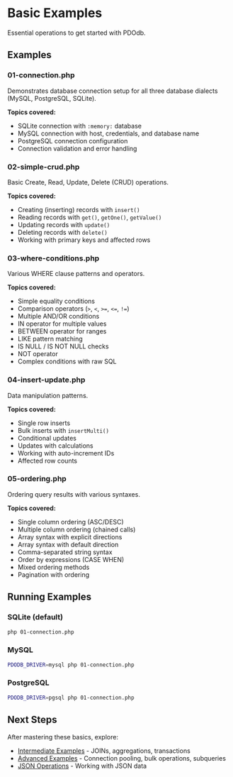 # Basic Examples

Essential operations to get started with PDOdb.

## Examples

### 01-connection.php
Demonstrates database connection setup for all three database dialects (MySQL, PostgreSQL, SQLite).

**Topics covered:**
- SQLite connection with `:memory:` database
- MySQL connection with host, credentials, and database name
- PostgreSQL connection configuration
- Connection validation and error handling

### 02-simple-crud.php
Basic Create, Read, Update, Delete (CRUD) operations.

**Topics covered:**
- Creating (inserting) records with `insert()`
- Reading records with `get()`, `getOne()`, `getValue()`
- Updating records with `update()`
- Deleting records with `delete()`
- Working with primary keys and affected rows

### 03-where-conditions.php
Various WHERE clause patterns and operators.

**Topics covered:**
- Simple equality conditions
- Comparison operators (`>`, `<`, `>=`, `<=`, `!=`)
- Multiple AND/OR conditions
- IN operator for multiple values
- BETWEEN operator for ranges
- LIKE pattern matching
- IS NULL / IS NOT NULL checks
- NOT operator
- Complex conditions with raw SQL

### 04-insert-update.php
Data manipulation patterns.

**Topics covered:**
- Single row inserts
- Bulk inserts with `insertMulti()`
- Conditional updates
- Updates with calculations
- Working with auto-increment IDs
- Affected row counts

### 05-ordering.php
Ordering query results with various syntaxes.

**Topics covered:**
- Single column ordering (ASC/DESC)
- Multiple column ordering (chained calls)
- Array syntax with explicit directions
- Array syntax with default direction
- Comma-separated string syntax
- Order by expressions (CASE WHEN)
- Mixed ordering methods
- Pagination with ordering

## Running Examples

### SQLite (default)
```bash
php 01-connection.php
```

### MySQL
```bash
PDODB_DRIVER=mysql php 01-connection.php
```

### PostgreSQL
```bash
PDODB_DRIVER=pgsql php 01-connection.php
```

## Next Steps

After mastering these basics, explore:
- [Intermediate Examples](../02-intermediate/) - JOINs, aggregations, transactions
- [Advanced Examples](../03-advanced/) - Connection pooling, bulk operations, subqueries
- [JSON Operations](../04-json/) - Working with JSON data

